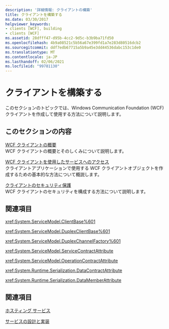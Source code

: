 ```yaml
---
description: '詳細情報: クライアントの構築'
title: クライアントを構築する
ms.date: 03/30/2017
helpviewer_keywords:
- clients [WCF], building
- clients [WCF]
ms.assetid: 28dfff47-d95b-4cc2-9d5c-b3b9ba71fd50
ms.openlocfilehash: 4b9a08521c5b56a67e399fd1a7e283d80516dcb2
ms.sourcegitcommit: ddf7edb67715a5b9a45e3dd44536dabc153c1de0
ms.translationtype: MT
ms.contentlocale: ja-JP
ms.lasthandoff: 02/06/2021
ms.locfileid: "99781130"
---
```

# <a name="building-clients"></a>クライアントを構築する

このセクションのトピックでは、Windows Communication Foundation (WCF) クライアントを作成して使用する方法について説明します。  
  
## <a name="in-this-section"></a>このセクションの内容  

 [WCF クライアントの概要](wcf-client-overview.md)  
 WCF クライアントの概要とそのしくみについて説明します。  
  
 [WCF クライアントを使用したサービスへのアクセス](accessing-services-using-a-wcf-client.md)  
 クライアントアプリケーションで使用する WCF クライアントオブジェクトを作成するための基本的な方法について概説します。  
  
 [クライアントのセキュリティ保護](securing-clients.md)  
 WCF クライアントのセキュリティを構成する方法について説明します。  
  
## <a name="reference"></a>関連項目  

 <xref:System.ServiceModel.ClientBase%601>  
  
 <xref:System.ServiceModel.DuplexClientBase%601>  
  
 <xref:System.ServiceModel.DuplexChannelFactory%601>  
  
 <xref:System.ServiceModel.ServiceContractAttribute>  
  
 <xref:System.ServiceModel.OperationContractAttribute>  
  
 <xref:System.Runtime.Serialization.DataContractAttribute>  
  
 <xref:System.Runtime.Serialization.DataMemberAttribute>  
  
## <a name="related-sections"></a>関連項目  

 [ホスティング サービス](hosting-services.md)  
  
 [サービスの設計と実装](designing-and-implementing-services.md)
